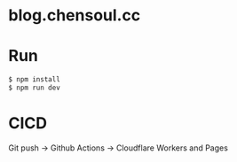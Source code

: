 # blog.chensoul.cc

# Run

```bash
$ npm install
$ npm run dev
```

# CICD

Git push -> Github Actions -> Cloudflare Workers and Pages 
